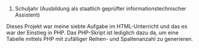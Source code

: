 1. Schuljahr (Ausbildung als staatlich geprüfter informationstechnischer Assistent)   

Dieses Projekt war meine siebte Aufgabe im HTML-Unterricht und das
es war der Einstieg in PHP. Das PHP-Skript ist lediglich dazu da, um eine Tabelle mittels 
PHP mit zufälliger Reihen- und Spaltenanzahl zu generieren.